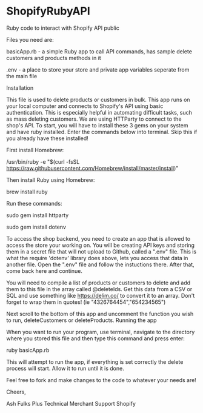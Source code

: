# ShopifyRubyAPI
Ruby code to interact with Shopify API public

Files you need are:

  basicApp.rb - a simple Ruby app to call API commands, has sample delete customers and products methods in it

  .env - a place to store your store and private app variables seperate from the main file

Installation

This file is used to delete products or customers in bulk.
This app runs on your local computer and connects to Shopify's API using basic authentication.
This is especially helpful in automating difficult tasks, such as mass deleting customers.
We are using HTTParty to connect to the shop's API.
To start, you will have to install these 3 gems on your system and have ruby installed. Enter the commands below into terminal. Skip this if you already have these installed!

First install Homebrew:

  /usr/bin/ruby -e "$(curl -fsSL https://raw.githubusercontent.com/Homebrew/install/master/install)"

Then install Ruby using Homebrew:

  brew install ruby

Run these commands:

  sudo gem install httparty
  
  sudo gem install dotenv

To access the shop backend, you need to create an app that is allowed to access the store your working on.
You will be creating API keys and storing them in a secret file that will not upload to Github, called a ".env" file.
This is what the require 'dotenv' library does above, lets you access that data in another file.
Open the ".env" file and follow the instuctions there. After that, come back here and continue.

You will need to compile a list of products or customers to delete and add them to this file in the array called @deleteIds.
Get this data from a CSV or SQL and use something like https://delim.co/ to convert it to an array. 
Don't forget to wrap them in quotes! (ie "4326764454","654234565")

Next scroll to the bottom of this app and uncomment the function you wish to run, deleteCustomers or deleteProducts. 
Running the app

When you want to run your program, use terminal, navigate to the directory where you 
stored this file and then type this command and press enter:

  ruby basicApp.rb

This will attempt to run the app, if everything is set correctly the delete process will start. Allow it to run until 
it is done.

Feel free to fork and make changes to the code to whatever your needs are!

Cheers,

Ash Fulks
Plus Technical Merchant Support
Shopify
